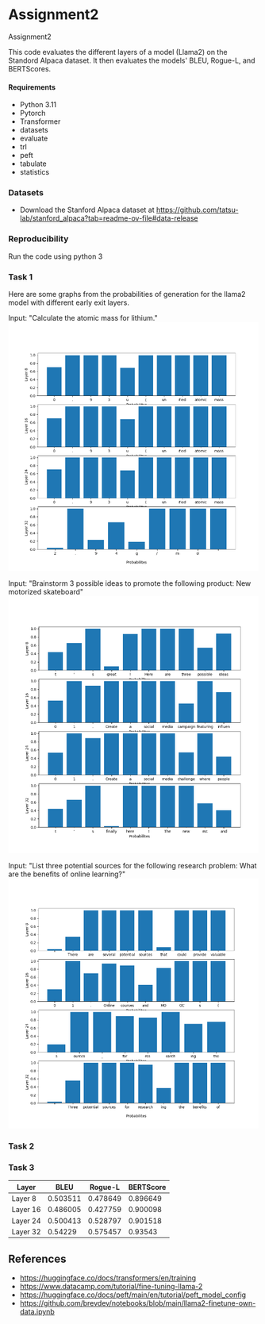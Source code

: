 # Assignment2
Assignment2

This code evaluates the different layers of a model (Llama2) on the Standord Alpaca dataset. It then evaluates the models' BLEU, Rogue-L, and BERTScores.

#### Requirements
- Python 	3.11
- Pytorch 	 
- Transformer 	
- datasets
- evaluate
- trl
- peft
- tabulate
- statistics

### Datasets
- Download the Stanford Alpaca dataset at https://github.com/tatsu-lab/stanford_alpaca?tab=readme-ov-file#data-release

### Reproducibility
Run the code using python 3

### Task 1
Here are some graphs from the probabilities of generation for the llama2 model with different early exit layers.


Input: "Calculate the atomic mass for lithium."
![Assignment2](figure1.png)

Input: "Brainstorm 3 possible ideas to promote the following product: New motorized skateboard"
![Assignment2](figure2.png)

Input: "List three potential sources for the following research problem: What are the benefits of online learning?"
![Assignment2](figure3.png)
### Task 2

### Task 3
| Layer    |     BLEU |   Rogue-L |   BERTScore |
| -------- | -------- | --------- | ----------- |
| Layer 8  | 0.503511 |  0.478649 |    0.896649 |
| Layer 16 | 0.486005 |  0.427759 |    0.900098 |
| Layer 24 | 0.500413 |  0.528797 |    0.901518 |
| Layer 32 | 0.54229  |  0.575457 |    0.93543  |


## References  
- https://huggingface.co/docs/transformers/en/training
- https://www.datacamp.com/tutorial/fine-tuning-llama-2
- https://huggingface.co/docs/peft/main/en/tutorial/peft_model_config
- https://github.com/brevdev/notebooks/blob/main/llama2-finetune-own-data.ipynb
